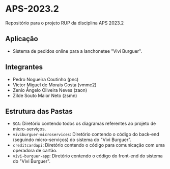 # APS-2023.2
Repositório para o projeto RUP da disciplina APS 2023.2

## Aplicação
* Sistema de pedidos online para a lanchonetee "Vivi Burguer".

## Integrantes
* Pedro Nogueira Coutinho (pnc)
* Victor Miguel de Morais Costa (vmmc2)
* Zenio Ângelo Oliveira Neves (zaon)
* Zilde Souto Maior Neto (zsmn)

## Estrutura das Pastas
* ```SOA```: Diretório contendo todos os diagramas referentes ao projeto de micro-serviços.
* ```viviburguer-microservices```: Diretório contendo o código do back-end (seguindo micro-serviços) do sistema do "Vivi Burguer".
* ```creditcardapi```: Diretório contendo o código para comunicação com uma operadora de cartão.
* ```vivi-burguer-app```: Diretório contendo o código do front-end do sistema do "Vivi Burguer".
